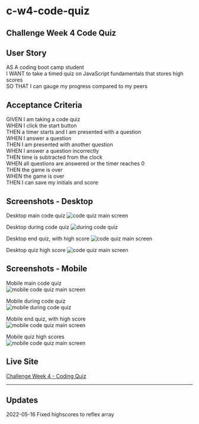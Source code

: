 # c-w4-code-quiz
## Challenge Week 4 Code Quiz

## User Story

AS A coding boot camp student  
I WANT to take a timed quiz on JavaScript fundamentals that stores high scores  
SO THAT I can gauge my progress compared to my peers  

## Acceptance Criteria

GIVEN I am taking a code quiz  
WHEN I click the start button  
THEN a timer starts and I am presented with a question  
WHEN I answer a question  
THEN I am presented with another question  
WHEN I answer a question incorrectly  
THEN time is subtracted from the clock  
WHEN all questions are answered or the timer reaches 0  
THEN the game is over  
WHEN the game is over  
THEN I can save my initials and score  

## Screenshots - Desktop

Desktop main code quiz
![code quiz main screen](images/screenshot-desktop-main.jpg)

Desktop during code quiz
![during code quiz](images/screenshot-desktop-during.jpg)

Desktop end quiz, with high score
![code quiz main screen](images/screenshot-desktop-end-highscore.jpg)

Desktop quiz high score
![code quiz main screen](images/screenshot-desktop-highscore.jpg)

## Screenshots - Mobile

Mobile main code quiz  
![mobile code quiz main screen](images/screenshot-mobile-main.jpg)  

Mobile during code quiz  
![mobile during code quiz](images/screenshot-mobile-during.jpg)    

Mobile end quiz, with high score  
![mobile code quiz main screen](images/screenshot-mobile-end-highscore.jpg)  

Mobile quiz high scores  
![mobile code quiz main screen](images/screenshot-mobile-highscore.jpg)  


## Live Site

[Challenge Week 4 - Coding Quiz](https://joebarbone.github.io/c-w4-code-quiz/)

---

## Updates

2022-05-16 Fixed highscores to reflex array